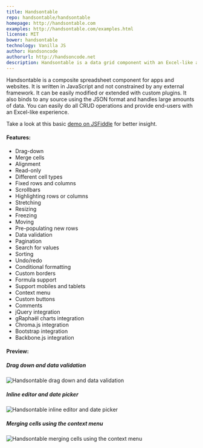 ```yaml
---
title: Handsontable
repo: handsontable/handsontable
homepage: http://handsontable.com
examples: http://handsontable.com/examples.html
license: MIT
bower: handsontable
technology: Vanilla JS
author: Handsoncode
authorurl: http://handsoncode.net
description: Handsontable is a data grid component with an Excel-like appearance.
---
```


Handsontable is a composite spreadsheet component for apps and websites. It is written in JavaScript and not constrained by any external framework. It can be easily modified or extended with custom plugins. It also binds to any source using the JSON format and handles large amounts of data. You can easily do all CRUD operations and provide end-users with an Excel-like experience.

Take a look at this basic [demo on JSFiddle](http://jsfiddle.net/handsoncode/s6t768pq/ "Handsontable basic dmeo") for better insight.

#### Features:

* Drag-down
* Merge cells
* Alignment
* Read-only
* Different cell types
* Fixed rows and columns
* Scrollbars
* Highlighting rows or columns
* Stretching
* Resizing
* Freezing
* Moving
* Pre-populating new rows
* Data validation
* Pagination
* Search for values
* Sorting
* Undo/redo
* Conditional formatting
* Custom borders
* Formula support
* Support mobiles and tablets
* Context menu
* Custom buttons
* Comments
* jQuery integration
* gRaphaël charts integration
* Chroma.js integration
* Bootstrap integration
* Backbone.js integration

#### Preview:

##### Drag down and data validation
![Handsontable drag down and data validation](/images/libraries/handsontable/handsontable-drag-down-and-data-validation.gif "Handsontable drag down and data validation")

##### Inline editor and date picker
![Handsontable inline editor and date picker](/images/libraries/handsontable/handsontable-inline-editor-and-date-picker-example.gif "Handsontable inline editor and date picker")

##### Merging cells using the context menu
![Handsontable merging cells using the context menu](/images/libraries/handsontable/handsontable-merge-cells-example.gif "Handsontable merging cells using the context menu")
